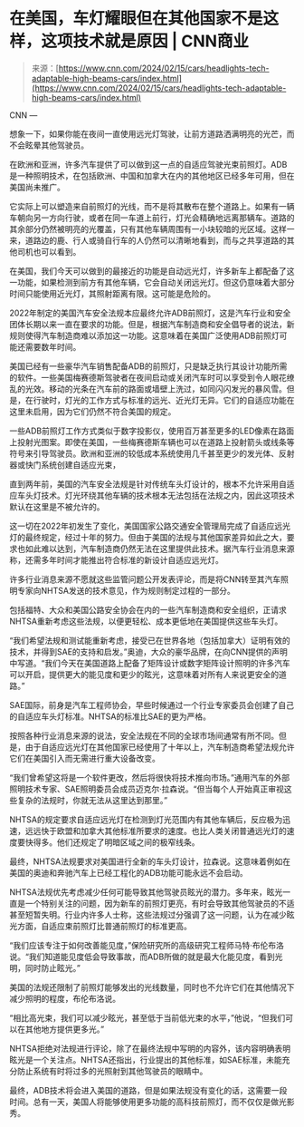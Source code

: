 <!--yml

类别：未分类

日期：2024年5月27日14:56:20

-->

# 在美国，车灯耀眼但在其他国家不是这样，这项技术就是原因 | CNN商业

> 来源：[https://www.cnn.com/2024/02/15/cars/headlights-tech-adaptable-high-beams-cars/index.html](https://www.cnn.com/2024/02/15/cars/headlights-tech-adaptable-high-beams-cars/index.html)

CNN —

想象一下，如果你能在夜间一直使用远光灯驾驶，让前方道路洒满明亮的光芒，而不会眩晕其他驾驶员。

在欧洲和亚洲，许多汽车提供了可以做到这一点的自适应驾驶光束前照灯。ADB是一种照明技术，在包括欧洲、中国和加拿大在内的其他地区已经多年可用，但在美国尚未推广。

它实际上可以塑造来自前照灯的光线，而不是将其散布在整个道路上。如果有一辆车朝向另一方向行驶，或者在同一车道上前行，灯光会精确地远离那辆车。道路的其余部分仍然被明亮的光覆盖，只有其他车辆周围有一小块较暗的光区域。这样一来，道路边的鹿、行人或骑自行车的人仍然可以清晰地看到，而与之共享道路的其他司机也可以看到。

在美国，我们今天可以做到的最接近的功能是自动远光灯，许多新车上都配备了这一功能，如果检测到前方有其他车辆，它会自动关闭远光灯。但这仍意味着大部分时间只能使用近光灯，其照射距离有限。这可能是危险的。

2022年制定的美国汽车安全法规本应最终允许ADB前照灯，这是汽车行业和安全团体长期以来一直在要求的功能。但是，根据汽车制造商和安全倡导者的说法，新规则使得汽车制造商难以添加这一功能。这意味着在美国广泛使用ADB前照灯可能还需要数年时间。

美国已经有一些豪华汽车销售配备ADB的前照灯，只是缺乏执行其设计功能所需的软件。一些美国梅赛德斯驾驶者在夜间启动或关闭汽车时可以享受到令人眼花缭乱的光效。移动的光条在汽车前的路面或墙壁上洗过，如同闪闪发光的暴风雪。但是，在行驶时，灯光的工作方式与标准的远光、近光灯无异。它们的自适应功能在这里未启用，因为它们仍然不符合美国的规定。

一些ADB前照灯工作方式类似于数字投影仪，使用百万甚至更多的LED像素在路面上投射光图案。即使在美国，一些梅赛德斯车辆也可以在道路上投射箭头或线条等符号来引导驾驶员。欧洲和亚洲的较低成本系统使用几千甚至更少的发光体、反射器或快门系统创建自适应光束，

直到两年前，美国的汽车安全法规是针对传统车头灯设计的，根本不允许采用自适应车头灯技术。灯光环绕其他车辆的技术根本无法包括在法规之内，因此这项技术默认在这里是不被允许的。

这一切在2022年初发生了变化，美国国家公路交通安全管理局完成了自适应远光灯的最终规定，经过十年的努力。但由于美国的法规与其他国家差异如此之大，要求也如此难以达到，汽车制造商仍然无法在这里提供此技术。据汽车行业消息来源称，还需多年时间才能推出符合标准的新设计自适应远光灯。

许多行业消息来源不愿就这些监管问题公开发表评论，而是将CNN转至其汽车照明专家向NHTSA发送的技术意见，作为规则制定过程的一部分。

包括福特、大众和美国公路安全协会在内的一些汽车制造商和安全组织，正请求NHTSA重新考虑这些法规，以便更轻松、成本更低地在美国提供这些车头灯。

“我们希望法规和测试能重新考虑，接受已在世界各地（包括加拿大）证明有效的技术，并得到SAE的支持和启发。”奥迪，大众的豪华品牌，在向CNN提供的声明中写道。“我们今天在美国道路上配备了矩阵设计或数字矩阵设计照明的许多汽车可以开启，提供更大的能见度和更少的眩光，这意味着对所有人来说更安全的道路。”

SAE国际，前身是汽车工程师协会，早些时候通过一个行业专家委员会创建了自己的自适应车头灯标准。NHTSA的标准比SAE的更为严格。

按照各种行业消息来源的说法，安全法规在不同的全球市场间通常有所不同。但是，由于自适应远光灯在其他国家已经使用了十年以上，汽车制造商希望法规允许它们在美国引入而无需进行重大设备改变。

“我们曾希望这将是一个软件更改，然后将很快将技术推向市场。”通用汽车的外部照明技术专家、SAE照明委员会成员迈克尔·拉森说。“但当每个人开始真正审视这些复杂的法规时，你就无法从这里达到那里。”

NHTSA的规定要求自适应远光灯在检测到灯光范围内有其他车辆后，反应极为迅速，远远快于欧盟和加拿大其他标准所要求的速度。也比人类关闭普通远光灯的速度要快得多。他们还规定了明暗区域之间的极窄线条。

最终，NHTSA法规要求对美国进行全新的车头灯设计，拉森说。这意味着例如在美国的奥迪和奔驰汽车上已经工程化的ADB功能可能永远不会启动。

NHTSA法规优先考虑减少任何可能导致其他驾驶员眩光的潜力。多年来，眩光一直是一个特别关注的问题，因为新车的前照灯更亮，有时会导致其他驾驶员的不适甚至短暂失明。行业内许多人士称，这些法规过分强调了这一问题，认为在减少眩光方面，自适应束前照灯比普通前照灯的标准更高。

“我们应该专注于如何改善能见度，”保险研究所的高级研究工程师马特·布伦布洛说。“我们知道能见度低会导致事故，而ADB所做的就是最大化能见度，看到光明，同时防止眩光。”

美国的法规还限制了前照灯能够发出的光线数量，同时也不允许它们在其他情况下减少照明的程度，布伦布洛说。

“相比高光束，我们可以减少眩光，甚至低于当前低光束的水平，”他说，“但我们可以在其他地方提供更多光。”

NHTSA拒绝对法规进行评论，除了在最终法规中写明的内容外，该内容明确表明眩光是一个关注点。NHTSA还指出，行业提出的其他标准，如SAE标准，未能充分防止系统有时将过多的光照射到其他驾驶员的眼睛中。

最终，ADB技术将会进入美国的道路，但是如果法规没有变化的话，这需要一段时间。总有一天，美国人将能够使用更多功能的高科技前照灯，而不仅仅是做光影秀。
